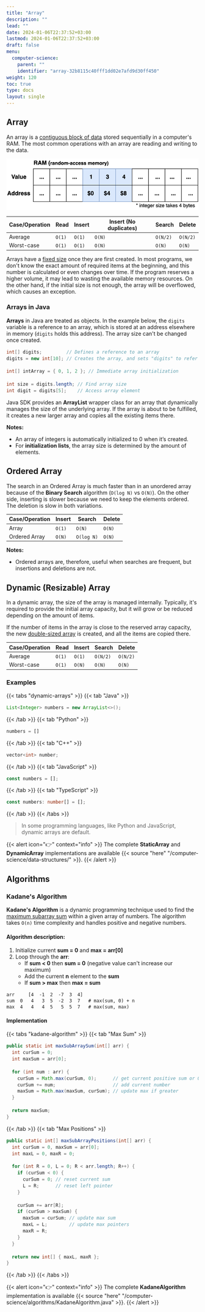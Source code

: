 ```yaml
---
title: "Array"
description: ""
lead: ""
date: 2024-01-06T22:37:52+03:00
lastmod: 2024-01-06T22:37:52+03:00
draft: false
menu:
  computer-science:
    parent: ""
    identifier: "array-32b8115c40fff1dd02e7afd9d30ff450"
weight: 120
toc: true
type: docs
layout: single
---
```


## Array

An array is a <u>contiguous block of data</u> stored sequentially in a computer's RAM. The most common operations with an array are reading and writing to the data.

![Data Structures - Array in memory](data-structures-array-in-memory.png)

| Case/Operation | Read   | Insert | Insert (No duplicates) | Search   | Delete   |
| -------------- | ------ | ------ | ---------------------- | -------- | -------- |
| Average        | `O(1)` | `O(1)` | `O(N)`                 | `O(N/2)` | `O(N/2)` |
| Worst-case     | `O(1)` | `O(1)` | `O(N)`                 | `O(N)`   | `O(N)`   |

Arrays have a <u>fixed size</u> once they are first created. In most programs, we don't know the exact amount of required items at the beginning, and this number is calculated or even changes over time. If the program reserves a higher volume, it may lead to wasting the available memory resources. On the other hand, if the initial size is not enough, the array will be overflowed, which causes an exception.

### Arrays in Java

**Arrays** in Java are treated as objects. In the example below, the `digits` variable is a reference to an array, which is stored at an address elsewhere in memory (`digits` holds this address). The array size can't be changed once created.

```java
int[] digits;         // Defines a reference to an array
digits = new int[10]; // Creates the array, and sets "digits" to refer to it

int[] intArray = { 0, 1, 2 }; // Immediate array initialization

int size = digits.length; // Find array size
int digit = digits[5];    // Access array element
```

Java SDK provides an **ArrayList** wrapper class for an array that dynamically manages the size of the underlying array. If the array is about to be fulfilled, it creates a new larger array and copies all the existing items there.

**Notes:**

- An array of integers is automatically initialized to 0 when it’s created.
- For **initialization lists**, the array size is determined by the amount of elements.

## Ordered Array

The search in an Ordered Array is much faster than in an unordered array because of the **Binary Search** algorithm (`O(log N)` vs `O(N)`). On the other side, inserting is slower because we need to keep the elements ordered. The deletion is slow in both variations.

| Case/Operation | Insert | Search     | Delete |
| -------------- | ------ | ---------- | ------ |
| Array          | `O(1)` | `O(N)`     | `O(N)` |
| Ordered Array  | `O(N)` | `O(log N)` | `O(N)` |

**Notes:**

- Ordered arrays are, therefore, useful when searches are frequent, but insertions and deletions are not.

## Dynamic (Resizable) Array

In a dynamic array, the size of the array is managed internally. Typically, it's required to provide the initial array capacity, but it will grow or be reduced depending on the amount of items.

If the number of items in the array is close to the reserved array capacity, the new <u>double-sized array</u> is created, and all the items are copied there.

| Case/Operation | Read   | Insert | Search   | Delete   |
| -------------- | ------ | ------ | -------- | -------- |
| Average        | `O(1)` | `O(1)` | `O(N/2)` | `O(N/2)` |
| Worst-case     | `O(1)` | `O(N)` | `O(N)`   | `O(N)`   |

### Examples

{{< tabs "dynamic-arrays" >}}
{{< tab "Java" >}}
```java
List<Integer> numbers = new ArrayList<>();
```
{{< /tab >}}
{{< tab "Python" >}}
```python
numbers = []
```
{{< /tab >}}
{{< tab "C++" >}}
```cpp
vector<int> number;
```
{{< /tab >}}
{{< tab "JavaScript" >}}
```javascript
const numbers = [];
```
{{< /tab >}}
{{< tab "TypeScript" >}}
```typescript
const numbers: number[] = [];
```
{{< /tab >}}
{{< /tabs >}}

> In some programming languages, like Python and JavaScript, dynamic arrays are default.

{{< alert icon="👉" context="info" >}}
The complete **StaticArray** and **DynamicArray** implementations are available {{< source "here" "/computer-science/data-structures/" >}}.
{{< /alert >}}

## Algorithms

### Kadane's Algorithm

**Kadane's Algorithm** is a dynamic programming technique used to find the <u>maximum subarray sum</u> within a given array of numbers. The algorithm takes `O(n)` time complexity and handles positive and negative numbers.

#### Algorithm description:

1. Initialize current **sum = 0** and **max = arr[0]**
2. Loop through the **arr**:
    - If **sum < 0** then **sum = 0** (negative value can't increase our maximum)
    - Add the current **n** element to the **sum**
    - If **sum > max** then **max = sum**

```
arr     [4  -1  2  -7  3  4]
sum  0   4   3  5  -2  3  7   # max(sum, 0) + n
max  4   4   4  5   5  5  7   # max(sum, max)
```

#### Implementation

{{< tabs "kadane-algorithm" >}}
{{< tab "Max Sum" >}}
```java
public static int maxSubArraySum(int[] arr) {
  int curSum = 0;
  int maxSum = arr[0];

  for (int num : arr) {
    curSum = Math.max(curSum, 0);      // get current positive sum or 0
    curSum += num;                     // add current number
    maxSum = Math.max(maxSum, curSum); // update max if greater
  }

  return maxSum;
}
```
{{< /tab >}}
{{< tab "Max Positions" >}}
```java
public static int[] maxSubArrayPositions(int[] arr) {
  int curSum = 0, maxSum = arr[0];
  int maxL = 0, maxR = 0;

  for (int R = 0, L = 0; R < arr.length; R++) {
    if (curSum < 0) {
      curSum = 0; // reset current sum
      L = R;      // reset left pointer
    }

    curSum += arr[R];
    if (curSum > maxSum) {
      maxSum = curSum; // update max sum
      maxL = L;        // update max pointers
      maxR = R;
    }
  }

  return new int[] { maxL, maxR };
}
```
{{< /tab >}}
{{< /tabs >}}

{{< alert icon="👉" context="info" >}}
The complete **KadaneAlgorithm** implementation is available {{< source "here" "/computer-science/algorithms/KadaneAlgorithm.java" >}}.
{{< /alert >}}
